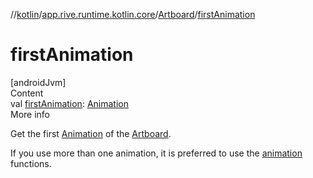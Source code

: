//[kotlin](../../../index.md)/[app.rive.runtime.kotlin.core](../index.md)/[Artboard](index.md)/[firstAnimation](first-animation.md)



# firstAnimation  
[androidJvm]  
Content  
val [firstAnimation](first-animation.md): [Animation](../-animation/index.md)  
More info  


Get the first [Animation](../-animation/index.md) of the [Artboard](index.md).



If you use more than one animation, it is preferred to use the [animation](animation.md) functions.

  



